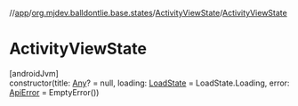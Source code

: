 //[app](../../../index.md)/[org.mjdev.balldontlie.base.states](../index.md)/[ActivityViewState](index.md)/[ActivityViewState](-activity-view-state.md)

# ActivityViewState

[androidJvm]\
constructor(title: [Any](https://kotlinlang.org/api/latest/jvm/stdlib/kotlin/-any/index.html)? = null, loading: [LoadState](https://developer.android.com/reference/kotlin/androidx/paging/LoadState.html) = LoadState.Loading, error: [ApiError](../../org.mjdev.balldontlie.error/-api-error/index.md) = EmptyError())
